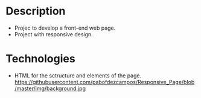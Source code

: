 # Description
- Projec to develop a front-end web page.
- Project with responsive design.

# Technologies
- HTML for the sctructure and elements of the page.
https://githubusercontent.com/pabofdezcampos/Responsive_Page/blob/master/img/background.jpg
